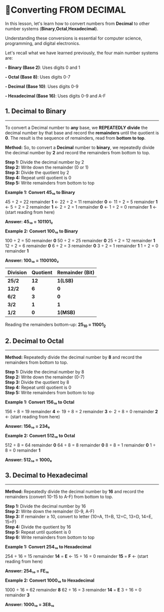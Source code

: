 # 🔄Converting FROM DECIMAL

In this lesson, let's learn how to convert numbers from **Decimal** to other number systems (**Binary**,**Octal**,**Hexadecimal**).

Understanding these conversions is essential for computer science, programming, and digital electronics.

Let's recall what we have learned previously, the four main number systems are:

**- Binary (Base 2)**: Uses digits 0 and 1

**- Octal (Base 8)**: Uses digits 0-7

**- Decimal (Base 10)**: Uses digits 0-9

**- Hexadecimal (Base 16)**: Uses digits 0-9 and A-F

## 1. Decimal to Binary

---

To convert a Decimal number to **any** base, we **REPEATEDLY divide** the decimal number by that base and record the **remainders** until the quotient is **0**. The result is the sequence of remainders, read from **bottom to top**.

**Method:** So, to convert a **Decimal** number to **binary**, we repeatedly divide the decimal number by **2** and record the remainders from bottom to top.

<div class="steps">
   <div class="step"><strong>Step 1:</strong> Divide the decimal number by 2</div>
   <div class="step"><strong>Step 2:</strong> Write down the remainder (0 or 1)</div>
   <div class="step"><strong>Step 3:</strong> Divide the quotient by 2</div>
   <div class="step"><strong>Step 4:</strong> Repeat until quotient is 0</div>
   <div class="step"><strong>Step 5:</strong> Write remainders from bottom to top</div>
</div>

**Example 1:** **Convert 45₁₀ to Binary**

<div class="example">
    <!-- <h4>Example 1: Convert 45₁₀ to Binary</h4> -->
    <div class="calculation">
45 ÷ 2 = 22 remainder <strong>1</strong> ←
22 ÷ 2 = 11 remainder <strong>0</strong> ←
11 ÷ 2 = 5  remainder <strong>1</strong> ←
5  ÷ 2 = 2  remainder <strong>1</strong> ←
2  ÷ 2 = 1  remainder <strong>0</strong> ←
1  ÷ 2 = 0  remainder <strong>1</strong> ← (start reading from here)

<strong>Answer: 45₁₀ = 101101₂</strong>

   </div>
</div>

**Example 2:** **Convert 100₁₀ to Binary**

<div class="example">
<div class="calculation">
100 ÷ 2 = 50 remainder <strong>0</strong>
50 ÷ 2 = 25 remainder <strong>0</strong>
25 ÷ 2 = 12 remainder <strong>1</strong>
12 ÷ 2 = 6 remainder <strong>0</strong>
6 ÷ 2 = 3 remainder <strong>0</strong>
3 ÷ 2 = 1 remainder <strong>1</strong>
1 ÷ 2 = 0 remainder <strong>1</strong>

<strong>Answer: 100₁₀ = 1100100₂</strong>

</div>

</div>
<div class="example>

**Example 3:** **Convert 25<sub>10</sub> to Binary**

<div class="calculation">

| **Division** | **Quotient** | **Remainder (Bit)** |
| :----------- | :----------- | :------------------ |
| **25/2**     | **12**       | **1(LSB)**          |
| **12/2**     | **6**        | **0**               |
| **6/2**      | **3**        | **0**               |
| **3/2**      | **1**        | **1**               |
| **1/2**      | **0**        | **1(MSB)**          |

</div>
</div>

Reading the remainders bottom-up: **25<sub>10</sub> = 11001<sub>2</sub>**

## 2. Decimal to Octal

---

**Method:** Repeatedly divide the decimal number by **8** and record the remainders from bottom to top.

<div class="steps">
   <div class="step"><strong>Step 1:</strong> Divide the decimal number by 8</div>
   <div class="step"><strong>Step 2:</strong> Write down the remainder (0-7)</div>
   <div class="step"><strong>Step 3:</strong> Divide the quotient by 8</div>
   <div class="step"><strong>Step 4:</strong> Repeat until quotient is 0</div>
   <div class="step"><strong>Step 5:</strong> Write remainders from bottom to top</div>
</div>

**Example 1:** **Convert 156₁₀ to Octal**
<div class="example">
   <div class="calculation">
156 ÷ 8 = 19 remainder <strong>4</strong> ←
19  ÷ 8 = 2  remainder <strong>3</strong> ←
2   ÷ 8 = 0  remainder <strong>2</strong> ← (start reading from here)

<strong>Answer: 156₁₀ = 234₈</strong>
    </div>
    </div>

**Example 2:** **Convert 512₁₀ to Octal**
<div class="example">
    <div class="calculation">
512 ÷ 8 = 64 remainder <strong>0</strong>
64  ÷ 8 = 8  remainder <strong>0</strong>
8   ÷ 8 = 1  remainder <strong>0</strong>
1   ÷ 8 = 0  remainder <strong>1</strong>

<strong>Answer: 512₁₀ = 1000₈</strong>
    </div>
    </div>

## 3. Decimal to Hexadecimal

---

**Method:** Repeatedly divide the decimal number by **16** and record the remainders (convert 10-15 to A-F) from bottom to top.

<div class="steps">
    <div class="step"><strong>Step 1:</strong> Divide the decimal number by 16</div>
    <div class="step"><strong>Step 2:</strong> Write down the remainder (0-9, A-F)</div>
    <div class="step"><strong>Step 3:</strong> If remainder ≥ 10, convert to letter (10=A, 11=B, 12=C, 13=D, 14=E, 15=F)</div>
    <div class="step"><strong>Step 4:</strong> Divide the quotient by 16</div>
    <div class="step"><strong>Step 5:</strong> Repeat until quotient is 0</div>
    <div class="step"><strong>Step 6:</strong> Write remainders from bottom to top</div>
</div>

**Example 1:** **Convert 254₁₀ to Hexadecimal**

<div class="example">
     <div class="calculation">
254 ÷ 16 = 15 remainder <strong>14</strong> = <strong>E</strong> ←
15  ÷ 16 = 0  remainder <strong>15</strong> = <strong>F</strong> ← (start reading from here)

<strong>Answer: 254₁₀ = FE₁₆</strong>
    </div>
</div>

**Example 2:** **Convert 1000₁₀ to Hexadecimal**                    
<div class="example">
     <div class="calculation">
1000 ÷ 16 = 62 remainder <strong>8</strong>
62   ÷ 16 = 3  remainder <strong>14</strong> = <strong>E</strong>
3    ÷ 16 = 0  remainder <strong>3</strong>

<strong>Answer: 1000₁₀ = 3E8₁₆</strong>
        </div>
</div>